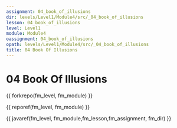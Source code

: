 ```yaml
---
assignment: 04_book_of_illusions
dir: levels/Level1/Module4/src/_04_book_of_illusions
lesson: 04_book_of_illusions
level: Level1
module: Module4
oassignment: 04_book_of_illusions
opath: levels/Level1/Module4/src/_04_book_of_illusions
title: 04 Book Of Illusions
---
```

# 04 Book Of Illusions

{{ forkrepo(fm_level, fm_module) }}

{{ reporef(fm_level, fm_module) }}




{{ javaref(fm_level, fm_module,fm_lesson,fm_assignment, fm_dir) }}

